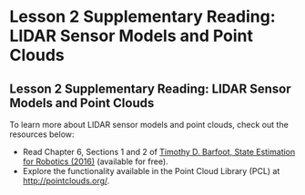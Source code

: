 # Lesson 2 Supplementary Reading: LIDAR Sensor Models and Point Clouds

## Lesson 2 Supplementary Reading: LIDAR Sensor Models and Point Clouds

To learn more about LIDAR sensor models and point clouds, check out the resources below:

- Read Chapter 6, Sections 1 and 2 of [Timothy D. Barfoot, State Estimation for Robotics (2016)](http://asrl.utias.utoronto.ca/~tdb/bib/barfoot_ser17.pdf) (available for free).
- Explore the functionality available in the Point Cloud Library (PCL) at http://pointclouds.org/.